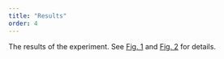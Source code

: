 ```yaml
---
title: "Results"
order: 4
---
```

The results of the experiment. See [Fig. 1](#figure-1) and [Fig. 2](#figure-2) for details.
